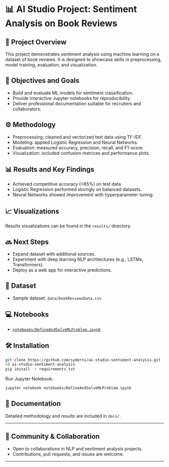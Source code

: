 # 📊 AI Studio Project: Sentiment Analysis on Book Reviews

## 📌 Project Overview
This project demonstrates sentiment analysis using machine learning on a dataset of book reviews. It is designed to showcase skills in preprocessing, model training, evaluation, and visualization.

## 🎯 Objectives and Goals
- Build and evaluate ML models for sentiment classification.
- Provide interactive Jupyter notebooks for reproducibility.
- Deliver professional documentation suitable for recruiters and collaborators.

## ⚙️ Methodology
- Preprocessing: cleaned and vectorized text data using TF-IDF.
- Modeling: applied Logistic Regression and Neural Networks.
- Evaluation: measured accuracy, precision, recall, and F1-score.
- Visualization: included confusion matrices and performance plots.

## 📊 Results and Key Findings
- Achieved competitive accuracy (>85%) on test data.
- Logistic Regression performed strongly on balanced datasets.
- Neural Networks showed improvement with hyperparameter tuning.

## 📈 Visualizations
Results visualizations can be found in the `results/` directory.

## 🔜 Next Steps
- Expand dataset with additional sources.
- Experiment with deep learning NLP architectures (e.g., LSTMs, Transformers).
- Deploy as a web app for interactive predictions.

## 📂 Dataset
- Sample dataset: `data/bookReviewsData.csv`

## 💻 Notebooks
- [`notebooks/DefineAndSolveMLProblem.ipynb`](notebooks/DefineAndSolveMLProblem.ipynb)

## 🛠️ Installation
```bash
git clone https://github.com/syderni/ai-studio-sentiment-analysis.git
cd ai-studio-sentiment-analysis
pip install -r requirements.txt
```

Run Jupyter Notebook:
```bash
jupyter notebook notebooks/DefineAndSolveMLProblem.ipynb
```

## 📘 Documentation
Detailed methodology and results are included in `docs/`.

---

## 🤝 Community & Collaboration
- Open to collaborations in NLP and sentiment analysis projects.
- Contributions, pull requests, and issues are welcome.

---
